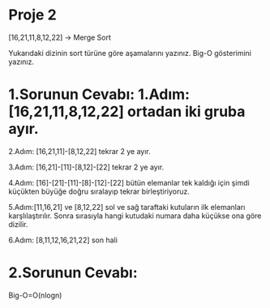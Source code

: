 # Proje 2

[16,21,11,8,12,22] -> Merge Sort

Yukarıdaki dizinin sort türüne göre aşamalarını yazınız. Big-O gösterimini yazınız.

# 1.Sorunun Cevabı: 1.Adım: [16,21,11,8,12,22] ortadan iki gruba ayır.

2.Adım: [16,21,11]-[8,12,22] tekrar 2 ye ayır.

3.Adım: [16,21]-[11]-[8,12]-[22] tekrar 2 ye ayır.

4.Adım: [16]-[21]-[11]-[8]-[12]-[22] bütün elemanlar tek kaldığı için şimdi küçükten büyüğe doğru sıralayıp tekrar birleştiriyoruz.

5.Adım:[11,16,21] ve [8,12,22] sol ve sağ taraftaki kutuların ilk elemanları karşlılaştırılır. Sonra sırasıyla hangi kutudaki numara daha küçükse ona göre dizilir.

6.Adım: [8,11,12,16,21,22] son hali

# 2.Sorunun Cevabı:

Big-O=O(nlogn)
